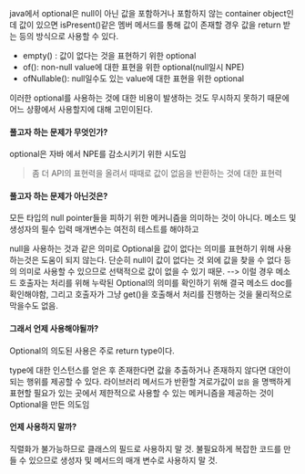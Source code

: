 
java에서 optional은 null이 아닌 값을 포함하거나 포함하지 않는 container object인데 
값이 있으면 isPresent()같은 멤버 메서드를 통해 값이 존재할 경우 값을 return 받는 등의 방식으로 사용할 수 있다.

- empty() : 값이 없다는 것을 표현하기 위한 optional
- of(): non-null value에 대한 표현을 위한 optional(null일시 NPE)
- ofNullable(): null일수도 있는 value에 대한 표현을 위한 optional

이러한 optional를 사용하는 것에 대한 비용이 발생하는 것도 무시하지 못하기 때문에 어느 상황에서 사용할지에 대해 고민이된다.

#### 풀고자 하는 문제가 무엇인가? 

optional은 자바 에서 NPE를 감소시키기 위한 시도임
> 좀 더 API의 표현력을 올려서 때때로 값이 없음을 반환하는 것에 대한 표현력


#### 풀고자 하는 문제가 아닌것은?

모든 타입의 null pointer들을 피하기 위한 메커니즘을 의미하는 것이 아니다.
메소드 및 생성자의 필수 입력 매개변수는 여전히 테스트를 해야하고

null을 사용하는 것과 같은 의미로 Optional을 값이 없다는 의미를 표현하기 위해 사용하는것은 도움이 되지 않는다.
단순히 null이 값이 없다는 것 외에 값을 찾을 수 없다 등의 의미로 사용할 수 있으므로 선택적으로 값이 없을 수 있기 때문. --> 이럴 경우 메소드 호출자는 처리를 위해 누락된 Optional의 의미를 확인하기 위해 결국 메소드 doc를 확인해야함, 그리고 호출자가 그냥 get()을 호출해서 처리를 진행하는 것을 물리적으로 막을수도 없음.

#### 그래서 언제 사용해야될까?

Optional의 의도된 사용은 주로 return type이다.

type에 대한 인스턴스를 얻은 후 존재한다면 값을 추출하거나 존재하지 않다면 대안이 되는 행위를 제공할 수 있다.
라이브러리 메서드가 반환할 겨로가값이 `없음` 을 명백하게 표현할 필요가 있는 곳에서 제한적으로 사용할 수 있는 메커니즘을 제공하는 것이 Optional을 만든 의도임



#### 언제 사용하지 말까?

직렬화가 불가능하므로 클래스의 필드로 사용하지 말 것.
불필요하게 복잡한 코드를 만들 수 있으므로 생성자 및 메서드의 매개 변수로 사용하지 말 것.





